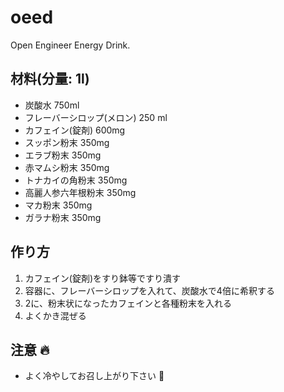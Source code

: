 oeed
====

Open Engineer Energy Drink.

材料(分量: 1l)
------

* 炭酸水 750ml
* フレーバーシロップ(メロン) 250 ml
* カフェイン(錠剤) 600mg
* スッポン粉末 350mg
* エラブ粉末  350mg
* 赤マムシ粉末 350mg
* トナカイの角粉末 350mg
* 高麗人参六年根粉末 350mg
* マカ粉末 350mg
* ガラナ粉末 350mg

作り方
------

1. カフェイン(錠剤)をすり鉢等ですり潰す
2. 容器に、フレーバーシロップを入れて、炭酸水で4倍に希釈する
3. 2に、粉末状になったカフェインと各種粉末を入れる
4. よくかき混ぜる

注意 :fire:
------

* よく冷やしてお召し上がり下さい :tropical_drink:
